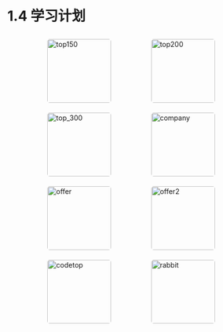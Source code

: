 # 1.4 学习计划

<html>
<div class="plan-box">
  <a href="../solution/top_150_list.html">
    <img class="plan nozoom" src="/leetcode-js/assets/image/home-2.png" alt="top150"/>
  </a>
  <a href="../solution/top_200_list.html">
    <img class="plan nozoom" src="/leetcode-js/assets/image/home-1.png" alt="top200"/>
  </a>
</div>
<div class="plan-box">
  <a href="../solution/top_300_list.html">
    <img class="plan nozoom" src="/leetcode-js/assets/image/home-5.png" alt="top_300"/>
  </a>
  <a href="../solution/company_list.html">
    <img class="plan nozoom" src="/leetcode-js/assets/image/home-6.png" alt="company"/>
  </a>
</div>
<div class="plan-box">
  <a href="../solution/offer_list.html">
    <img class="plan nozoom" src="/leetcode-js/assets/image/home-7.png" alt="offer"/>
  </a>
  <a href="../solution/offer2_list.html">
    <img class="plan nozoom" src="/leetcode-js/assets/image/home-8.png" alt="offer2"/>
  </a>
</div>
<div class="plan-box">
  <a href="../solution/codetop_list.html">
    <img class="plan nozoom" src="/leetcode-js/assets/image/home-3.png" alt="codetop"/>
  </a>
  <a href="../solution/rabbit_list.html">
    <img class="plan nozoom" src="/leetcode-js/assets/image/home-4.png" alt="rabbit"/>
  </a>
</div>

<style>
.plan-box {
    margin: 0;
    display: flex;
    align-items: center;
    justify-content: space-evenly;
}
.plan {
    margin: 10px 0;
    border-radius: 5px;
    height: 130px;

}
</style>
</html>
